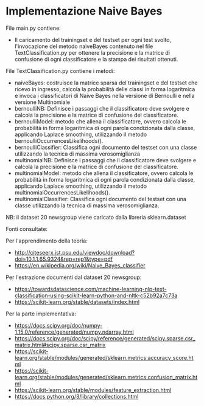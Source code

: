 # Implementazione Naive Bayes

File main.py contiene:
 - Il caricamento del trainingset e del testset per ogni test svolto, l'invocazione del metodo naiveBayes contenuto nel file TextClassification.py per ottenere la precisione e la matrice di confusione di ogni classificatore e la stampa dei risultati ottenuti.
 
File TextClassification.py contiene i metodi:
 - naiveBayes: costruisce la matrice sparsa del trainingset e del testset che ricevo in ingresso, calcola la probabilità delle classi in forma logaritmica e invoca i classificatori di Naive Bayes nella versione di Bernoulli e nella versione Multinomiale
 - bernoulliNB: Definisce i passaggi che il classificatore deve svolgere e calcola la precisione e la matrice di confusione del classificatore.
 - bernoulliModel: metodo che allena il classificatore, ovvero calcola le probabilità in forma logaritmica di ogni parola condizionata dalla classe, applicando Laplace smoothing, utilizzando il metodo bernoulliOccurrencesLikelihoods().
 - bernoulliClassifier: Classifica ogni documento del testset con una classe utilizzando la tecnica di massima verosomiglianza
 - multinomialNB: Definisce i passaggi che il classificatore deve svolgere e calcola la precisione e la matrice di confusione del classificatore.
 - multinomialModel: metodo che allena il classificatore, ovvero calcola le probabilità in forma logaritmica di ogni parola condizionata dalla classe, applicando Laplace smoothing, utilizzando il metodo multinomialOccurrencesLikelihoods().
 - multinomialClassifier: Classifica ogni documento del testset con una classe utilizzando la tecnica di massima verosomiglianza.
 
NB: il dataset 20 newsgroup viene caricato dalla libreria sklearn.dataset 

Fonti consultate:

Per l'apprendimento della teoria:
 - http://citeseerx.ist.psu.edu/viewdoc/download?doi=10.1.1.65.9324&rep=rep1&type=pdf
 - https://en.wikipedia.org/wiki/Naive_Bayes_classifier

Per l'estrazione documenti dal dataset 20 newsgroup:
 - https://towardsdatascience.com/machine-learning-nlp-text-classification-using-scikit-learn-python-and-nltk-c52b92a7c73a
 - https://scikit-learn.org/stable/datasets/index.html

Per la parte implementativa:
 - https://docs.scipy.org/doc/numpy-1.15.0/reference/generated/numpy.ndarray.html
 - https://docs.scipy.org/doc/scipy/reference/generated/scipy.sparse.csr_matrix.html#scipy.sparse.csr_matrix
 - https://scikit-learn.org/stable/modules/generated/sklearn.metrics.accuracy_score.html
 - https://scikit-learn.org/stable/modules/generated/sklearn.metrics.confusion_matrix.html
 - https://scikit-learn.org/stable/modules/feature_extraction.html
 - https://docs.python.org/3/library/collections.html
